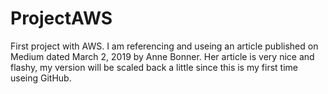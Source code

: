 # ProjectAWS
First project with AWS.
I am referencing and useing an article published on Medium dated March 2, 2019 by Anne Bonner. Her article is very nice and flashy, my version will be scaled back a little since this is my first time useing GitHub.

